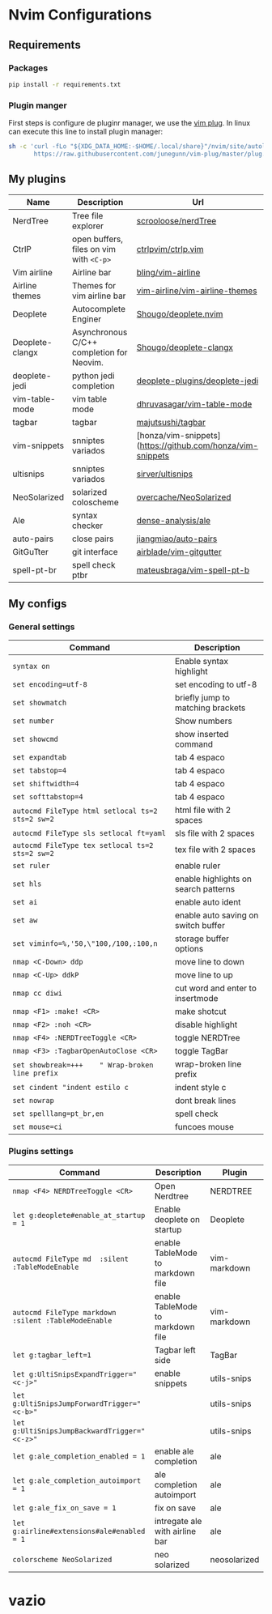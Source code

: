 # Nvim Configurations
## Requirements
### Packages

```bash
pip install -r requirements.txt
```
### Plugin manger
First steps is configure de pluginr manager, we use the [vim plug](https://github.com/adam-p/markdown-here/wiki/Markdown-Cheatsheet#links).
In linux can execute this line to install plugin manager:
```bash
sh -c 'curl -fLo "${XDG_DATA_HOME:-$HOME/.local/share}"/nvim/site/autoload/plug.vim --create-dirs \
       https://raw.githubusercontent.com/junegunn/vim-plug/master/plug.vim'
```

## My plugins
| Name            | Description                               | Url                                                                                 |
|-----------------|-------------------------------------------|-------------------------------------------------------------------------------------|
| NerdTree        | Tree file explorer                        | [scrooloose/nerdTree](https://github.com/preservim/nerdtree)                        |
| CtrlP           | open buffers, files on vim with `<C-p>`   | [ctrlpvim/ctrlp.vim](https://github.com/ctrlpvim/ctrlp.vim )                        |
| Vim airline     | Airline bar                               | [bling/vim-airline](https://github.com/vim-airline/vim-airline)                     |
| Airline themes  | Themes for vim airline bar                | [vim-airline/vim-airline-themes](https://github.com/vim-airline/vim-airline-themes) |
| Deoplete        | Autocomplete Enginer                      | [Shougo/deoplete.nvim](https://github.com/Shougo/deoplete.nvim)                     |
| Deoplete-clangx | Asynchronous C/C++ completion for Neovim. | [Shougo/deoplete-clangx](https://github.com/Shougo/deoplete-clangx)                 |
| deoplete-jedi   | python jedi completion                    | [deoplete-plugins/deoplete-jedi](https://github.com/deoplete-plugins/deoplete-jedi) |
| vim-table-mode  | vim table mode                            | [dhruvasagar/vim-table-mode](https://github.com/dhruvasagar/vim-table-mode)         |
| tagbar          | tagbar                                    | [majutsushi/tagbar](https://github.com/majutsushi/tagbar)                           |
| vim-snippets    | snniptes variados                         | [honza/vim-snippets](https://github.com/honza/vim-snippets                          |
| ultisnips       | snniptes variados                         | [sirver/ultisnips](https://github.com/sirver/ultisnips)                             |
| NeoSolarized    | solarized coloscheme                      | [overcache/NeoSolarized](https://github.com/overcache/NeoSolarized)                 |
| Ale             | syntax checker                            | [dense-analysis/ale](https://github.com/dense-analysis/ale)                         |
| auto-pairs      | close pairs                               | [jiangmiao/auto-pairs](https://github.com/jiangmiao/auto-pairs)                     |
| GitGuTter       | git interface                             | [airblade/vim-gitgutter](https://github.com/airblade/vim-gitgutter)                 |
| spell-pt-br     | spell check ptbr                          | [mateusbraga/vim-spell-pt-b](https://github.com/mateusbraga/vim-spell-pt-b)         |

## My configs
### General settings
| Command                                          | Description                          |
|--------------------------------------------------|--------------------------------------|
| `syntax on`                                      | Enable syntax highlight              |
| `set encoding=utf-8`                             | set encoding to utf-8                |
| `set showmatch`                                  | briefly jump to matching brackets    |
| `set number`                                     | Show numbers                         |
| `set showcmd`                                    | show inserted command                |
| `set expandtab`                                  | tab 4 espaco                         |
| `set tabstop=4`                                  | tab 4 espaco                         |
| `set shiftwidth=4`                               | tab 4 espaco                         |
| `set softtabstop=4`                              | tab 4 espaco                         |
| `autocmd FileType html setlocal ts=2 sts=2 sw=2` | html file with 2 spaces              |
| `autocmd FileType sls setlocal ft=yaml`          | sls file with 2 spaces               |
| `autocmd FileType tex setlocal ts=2 sts=2 sw=2`  | tex file with 2 spaces               |
| `set ruler`                                      | enable ruler                         |
| `set hls`                                        | enable highlights on search patterns |
| `set ai`                                         | enable auto ident                    |
| `set aw`                                         | enable auto saving on switch buffer  |
| `set viminfo=%,'50,\"100,/100,:100,n`            | storage buffer options               |
| `nmap <C-Down> ddp`                              | move line to down                    |
| `nmap <C-Up> ddkP`                               | move line to up                      |
| `nmap cc diwi`                                   | cut word and enter to insertmode     |
| `nmap <F1> :make! <CR>`                          | make shotcut                         |
| `nmap <F2> :noh <CR>`                            | disable highlight                    |
| `nmap <F4> :NERDTreeToggle <CR>`                 | toggle NERDTree                      |
| `nmap <F3> :TagbarOpenAutoClose <CR>`            | toggle TagBar                        |
| `set showbreak=+++	" Wrap-broken line prefix`   | wrap-broken line prefix              |
| `set cindent "indent estilo c`                   | indent style c                       |
| `set nowrap`                                     | dont break lines                     |
| `set spelllang=pt_br,en`                         | spell check                          |
| `set mouse=ci`                                   | funcoes mouse                        |


### Plugins settings
| Command                                               | Description                       | Plugin       |
|-------------------------------------------------------|-----------------------------------|--------------|
| `nmap <F4> NERDTreeToggle <CR>`                       | Open Nerdtree                     | NERDTREE     |
| `let g:deoplete#enable_at_startup = 1`                | Enable deoplete on startup        | Deoplete     |
| `autocmd FileType md  :silent :TableModeEnable`       | enable TableMode to markdown file | vim-markdown |
| `autocmd FileType markdown  :silent :TableModeEnable` | enable TableMode to markdown file | vim-markdown |
| `let g:tagbar_left=1`                                 | Tagbar left side                  | TagBar       |
| `let g:UltiSnipsExpandTrigger="<c-j>"`                | enable snippets                   | utils-snips  |
| `let g:UltiSnipsJumpForwardTrigger="<c-b>"`           |                                   | utils-snips  |
| `let g:UltiSnipsJumpBackwardTrigger="<c-z>"`          |                                   | utils-snips  |
| `let g:ale_completion_enabled = 1`                    | enable ale completion             | ale          |
| `let g:ale_completion_autoimport = 1`                 | ale completion autoimport         | ale          |
| `let g:ale_fix_on_save = 1`                           | fix on save                       | ale          |
| `let g:airline#extensions#ale#enabled = 1`            | intregate ale with airline bar    | ale          |
| `colorscheme NeoSolarized`                            | neo solarized                     | neosolarized |
# vazio
